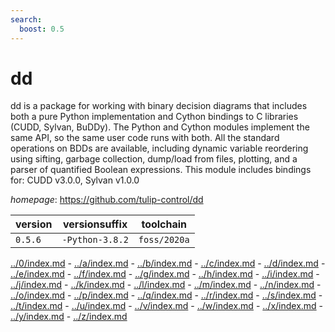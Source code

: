 ```yaml
---
search:
  boost: 0.5
---
```

# dd

dd is a package for working with binary decision diagrams that includes both a pure Python implementation and Cython bindings to C libraries (CUDD, Sylvan, BuDDy). The Python and Cython modules implement the same API, so the same user code runs with both. All the standard operations on BDDs are available, including dynamic variable reordering using sifting, garbage collection, dump/load from files, plotting, and a parser of quantified Boolean expressions. This module includes bindings for: CUDD v3.0.0, Sylvan v1.0.0

*homepage*: <https://github.com/tulip-control/dd>

version | versionsuffix | toolchain
--------|---------------|----------
``0.5.6`` | ``-Python-3.8.2`` | ``foss/2020a``

[../0/index.md](0) - [../a/index.md](a) - [../b/index.md](b) - [../c/index.md](c) - [../d/index.md](d) - [../e/index.md](e) - [../f/index.md](f) - [../g/index.md](g) - [../h/index.md](h) - [../i/index.md](i) - [../j/index.md](j) - [../k/index.md](k) - [../l/index.md](l) - [../m/index.md](m) - [../n/index.md](n) - [../o/index.md](o) - [../p/index.md](p) - [../q/index.md](q) - [../r/index.md](r) - [../s/index.md](s) - [../t/index.md](t) - [../u/index.md](u) - [../v/index.md](v) - [../w/index.md](w) - [../x/index.md](x) - [../y/index.md](y) - [../z/index.md](z)

